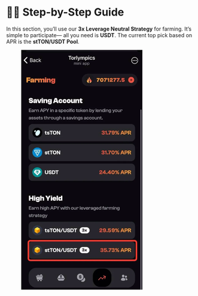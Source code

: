 # 🧑‍🏫 Step-by-Step Guide

In this section, you’ll use our **3x Leverage Neutral Strategy** for farming. It’s simple to participate— all you need is **USDT**. The current top pick based on APR is the **stTON/USDT Pool**.

<figure><img src="../../.gitbook/assets/image (18).png" alt="" width="324"><figcaption></figcaption></figure>

